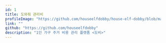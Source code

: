 ```yaml
---
id: 1
title: 도와줘 관리비
profileImage: "https://github.com/houseelfdobby/house-elf-dobby/blob/master/staticfiles/img/logo.png?raw=true"
link: ""
github: "https://github.com/houseelfdobby"
description: "1인 가구 주거 비용 관리 플랫폼 <도비>"
---
```

